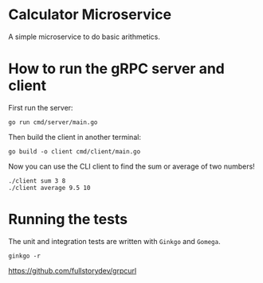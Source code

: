 # Calculator Microservice

A simple microservice to do basic arithmetics.

# How to run the gRPC server and client

First run the server:

```
go run cmd/server/main.go
```

Then build the client in another terminal:

```
go build -o client cmd/client/main.go
```

Now you can use the CLI client to find the sum or average of two numbers!

```
./client sum 3 8
./client average 9.5 10
```

# Running the tests

The unit and integration tests are written with `Ginkgo` and `Gomega`.

```
ginkgo -r
```

https://github.com/fullstorydev/grpcurl
